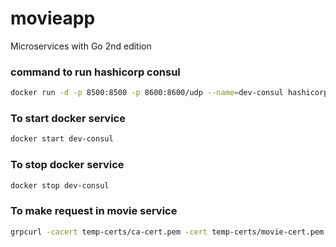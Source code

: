# movieapp

Microservices with Go 2nd edition

### command to run hashicorp consul

```bash
docker run -d -p 8500:8500 -p 8600:8600/udp --name=dev-consul hashicorp/consul agent -server -ui -node=server-1 -bootstrap-expect=1 -client="0.0.0.0"
```

### To start docker service

```bash
docker start dev-consul
```

### To stop docker service

```bash
docker stop dev-consul
```

### To make request in movie service

```bash
grpcurl -cacert temp-certs/ca-cert.pem -cert temp-certs/movie-cert.pem -key temp-certs/movie-key.pem -d '{"movie_id":"1"}' localhost:8083 MovieService.GetMovieDetails

```
